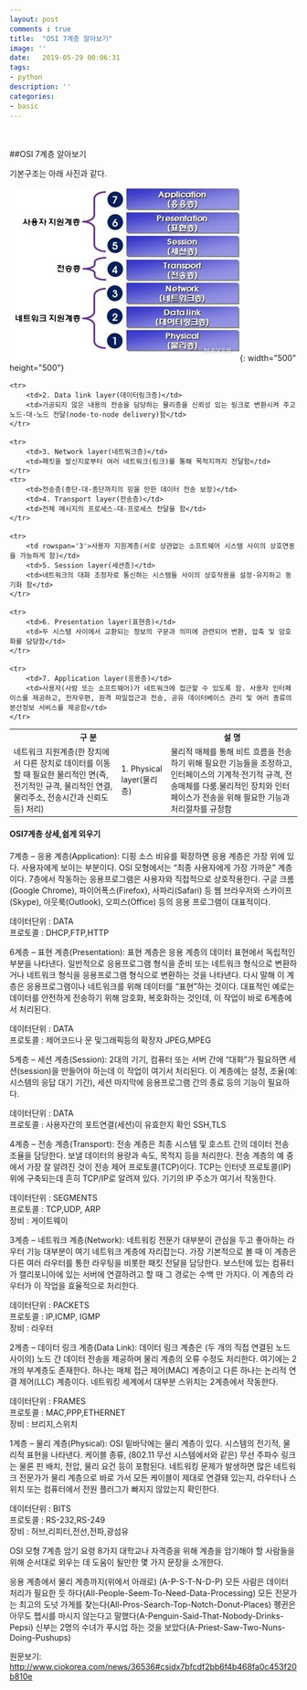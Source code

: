 ```yaml
---
layout: post
comments : true
title:  "OSI 7계층 알아보기"
image: ''
date:   2019-05-29 00:06:31
tags:
- python
description: ''
categories:
- basic
---
```





<br>
<br>
##OSI 7계층 알아보기

기본구조는 아래 사진과 같다.

![OSI 7계층](/assets/img/2019-05-29-osi7_1.jpg){: width="500" height="500"}



<table>
    <tr>
        <th colspan='2'>구 분</th>
        <th colspan='1'>설 명</th>
    </tr>
    <tr>
        <td rowspan='3'>네트워크 지원계층(한 장치에서 다른 장치로 데이터를 이동할 때 필요한 물리적인 면(즉, 전기적인 규격, 물리적인 연결, 물리주소, 전송시간과 신뢰도 등) 처리)</td>
        <td>1. Physical layer(물리층)</td>
        <td>물리적 매체를 통해 비트 흐름을 전송하기 위해 필요한 기능들을 조정하고, 인터페이스의 기계적·전기적 규격, 전송매체를 다룸.물리적인 장치와 인터페이스가 전송을 위해 필요한 기능과 처리절차를 규정함</td>
    </tr>
    
    <tr>
        <td>2. Data link layer(데이터링크층)</td>
        <td>가공되지 않은 내용의 전송을 담당하는 물리층을 신뢰성 있는 링크로 변환시켜 주고 노드-대-노드 전달(node-to-node delivery)함</td>
    </tr>
    
    <tr>
        <td>3. Network layer(네트워크층)</td>
        <td>패킷을 발신지로부터 여러 네트워크(링크)를 통해 목적지까지 전달함</td>
    </tr>
    <tr>
        <td>전송층(종단-대-종단까지의 믿을 만한 데이터 전송 보장)</td>
        <td>4. Transport layer(전송층)</td>
        <td>전체 메시지의 프로세스-대-프로세스 전달을 함</td>
    </tr>
    
    <tr>
        <td rowspan='3'>사용자 지원계층(서로 상관없는 소프트웨어 시스템 사이의 상호연동을 가능하게 함)</td>
        <td>5. Session layer(세션층)</td>
        <td>네트워크의 대화 조정자로 통신하는 시스템들 사이의 상호작용을 설정·유지하고 동기화 함</td>
    </tr>
    
    <tr>
        <td>6. Presentation layer(표현층)</td>
        <td>두 시스템 사이에서 교환되는 정보의 구문과 의미에 관련되어 변환, 압축 및 암호화를 담당함</td>
    </tr>
    
    <tr>
        <td>7. Application layer(응용층)</td>
        <td>사용자(사람 또는 소프트웨어)가 네트워크에 접근할 수 있도록 함. 사용자 인터페이스를 제공하고, 전자우편, 원격 파일접근과 전송, 공유 데이터베이스 관리 및 여러 종류의 분산정보 서비스를 제공함</td>
    </tr>
</table>

<h4>OSI7계층 상세,쉽게 외우기</h4>

7계층 – 응용 계층(Application): 디핑 소스 비유를 확장하면 응용 계층은 가장 위에 있다. 사용자에게 보이는 부분이다. OSI 모형에서는 “최종 사용자에게 가장 가까운” 계층이다. 7층에서 작동하는 응용프로그램은 사용자와 직접적으로 상호작용한다. 구글 크롬(Google Chrome), 파이어폭스(Firefox), 사파리(Safari) 등 웹 브라우저와 스카이프(Skype), 아웃룩(Outlook), 오피스(Office) 등의 응용 프로그램이 대표적이다.

데이터단위 : DATA<br>
프로토콜 : DHCP,FTP,HTTP<br>

6계층 – 표현 계층(Presentation): 표현 계층은 응용 계층의 데이터 표현에서 독립적인 부분을 나타낸다. 일반적으로 응용프로그램 형식을 준비 또는 네트워크 형식으로 변환하거나 네트워크 형식을 응용프로그램 형식으로 변환하는 것을 나타낸다. 다시 말해 이 계층은 응용프로그램이나 네트워크를 위해 데이터를 “표현”하는 것이다. 대표적인 예로는 데이터를 안전하게 전송하기 위해 암호화, 복호화하는 것인데, 이 작업이 바로 6계층에서 처리된다.

데이터단위 : DATA<br>
프로토콜 : 제어코드나 문 및그래픽등의 확장자 JPEG,MPEG<br>

5계층 – 세션 계층(Session): 2대의 기기, 컴퓨터 또는 서버 간에 “대화”가 필요하면 세션(session)을 만들어야 하는데 이 작업이 여기서 처리된다. 이 계층에는 설정, 조율(예: 시스템의 응답 대기 기간), 세션 마지막에 응용프로그램 간의 종료 등의 기능이 필요하다.

데이터단위 : DATA<br>
프로토콜 : 사용자간의 포트연결(세션)이 유효한지 확인 SSH,TLS<br>

4계층 – 전송 계층(Transport): 전송 계층은 최종 시스템 및 호스트 간의 데이터 전송 조율을 담당한다. 보낼 데이터의 용량과 속도, 목적지 등을 처리한다. 전송 계층의 예 중에서 가장 잘 알려진 것이 전송 제어 프로토콜(TCP)이다. TCP는 인터넷 프로토콜(IP) 위에 구축되는데 흔히 TCP/IP로 알려져 있다. 기기의 IP 주소가 여기서 작동한다.

데이터단위 : SEGMENTS<br>
프로토콜 : TCP,UDP, ARP<br>
장비 : 게이트웨이<br>

3계층 – 네트워크 계층(Network): 네트워킹 전문가 대부분이 관심을 두고 좋아하는 라우터 기능 대부분이 여기 네트워크 계층에 자리잡는다. 가장 기본적으로 볼 때 이 계층은 다른 여러 라우터를 통한 라우팅을 비롯한 패킷 전달을 담당한다. 보스턴에 있는 컴퓨터가 캘리포니아에 있는 서버에 연결하려고 할 때 그 경로는 수백 만 가지다. 이 계층의 라우터가 이 작업을 효율적으로 처리한다.

데이터단위 : PACKETS<br>
프로토콜 : IP,ICMP, IGMP<br>
장비 : 라우터<br>

2계층 – 데이터 링크 계층(Data Link): 데이터 링크 계층은 (두 개의 직접 연결된 노드 사이의) 노드 간 데이터 전송을 제공하며 물리 계층의 오류 수정도 처리한다. 여기에는 2개의 부계층도 존재한다. 하나는 매체 접근 제어(MAC) 계층이고 다른 하나는 논리적 연결 제어(LLC) 계층이다. 네트워킹 세계에서 대부분 스위치는 2계층에서 작동한다.

데이터단위 : FRAMES<br>
프로토콜 : MAC,PPP,ETHERNET<br>
장비 : 브리지,스위치<br>

1계층 – 물리 계층(Physical): OSI 밑바닥에는 물리 계층이 있다. 시스템의 전기적, 물리적 표현을 나타낸다. 케이블 종류, (802.11 무선 시스템에서와 같은) 무선 주파수 링크는 물론 핀 배치, 전압, 물리 요건 등이 포함된다. 네트워킹 문제가 발생하면 많은 네트워크 전문가가 물리 계층으로 바로 가서 모든 케이블이 제대로 연결돼 있는지, 라우터나 스위치 또는 컴퓨터에서 전원 플러그가 빠지지 않았는지 확인한다.

데이터단위 : BITS<br>
프로토콜 : RS-232,RS-249<br>
장비 : 허브,리피터,전선,전파,광섬유<br>


OSI 모형 7계층 암기 요령 8가지
대학교나 자격증을 위해 계층을 암기해야 할 사람들을 위해 순서대로 외우는 데 도움이 될만한 몇 가지 문장을 소개한다.

응용 계층에서 물리 계층까지(위에서 아래로) (A-P-S-T-N-D-P)
모든 사람은 데이터 처리가 필요한 듯 하다(All-People-Seem-To-Need-Data-Processing)
모든 전문가는 최고의 도넛 가게를 찾는다(All-Pros-Search-Top-Notch-Donut-Places)
펭귄은 아무도 펩시를 마시지 않는다고 말했다(A-Penguin-Said-That-Nobody-Drinks-Pepsi)
신부는 2명의 수녀가 푸시업 하는 것을 보았다(A-Priest-Saw-Two-Nuns-Doing-Pushups)

원문보기: http://www.ciokorea.com/news/36536#csidx7bfcdf2bb6f4b468fa0c453f20b810e 
